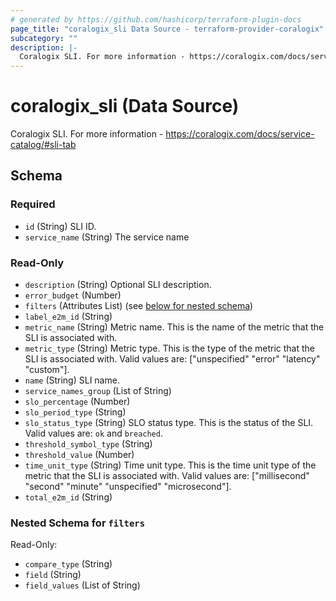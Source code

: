 ```yaml
---
# generated by https://github.com/hashicorp/terraform-plugin-docs
page_title: "coralogix_sli Data Source - terraform-provider-coralogix"
subcategory: ""
description: |-
  Coralogix SLI. For more information - https://coralogix.com/docs/service-catalog/#sli-tab
---
```


# coralogix_sli (Data Source)

Coralogix SLI. For more information - https://coralogix.com/docs/service-catalog/#sli-tab



<!-- schema generated by tfplugindocs -->
## Schema

### Required

- `id` (String) SLI ID.
- `service_name` (String) The service name

### Read-Only

- `description` (String) Optional SLI description.
- `error_budget` (Number)
- `filters` (Attributes List) (see [below for nested schema](#nestedatt--filters))
- `label_e2m_id` (String)
- `metric_name` (String) Metric name. This is the name of the metric that the SLI is associated with.
- `metric_type` (String) Metric type. This is the type of the metric that the SLI is associated with. Valid values are: ["unspecified" "error" "latency" "custom"].
- `name` (String) SLI name.
- `service_names_group` (List of String)
- `slo_percentage` (Number)
- `slo_period_type` (String)
- `slo_status_type` (String) SLO status type. This is the status of the SLI. Valid values are: `ok` and `breached`.
- `threshold_symbol_type` (String)
- `threshold_value` (Number)
- `time_unit_type` (String) Time unit type. This is the time unit type of the metric that the SLI is associated with. Valid values are: ["millisecond" "second" "minute" "unspecified" "microsecond"].
- `total_e2m_id` (String)

<a id="nestedatt--filters"></a>
### Nested Schema for `filters`

Read-Only:

- `compare_type` (String)
- `field` (String)
- `field_values` (List of String)
